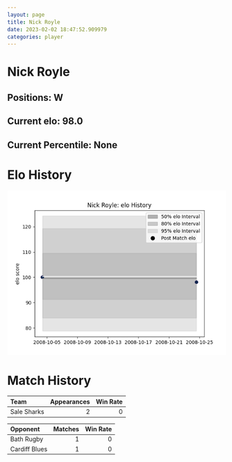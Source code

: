 ```yaml
---  
layout: page  
title: Nick Royle  
date: 2023-02-02 18:47:52.909979  
categories: player  
---
```

# Nick Royle

## Positions: W

## Current elo: 98.0

## Current Percentile: None

# Elo History


![elo history](history_NickRoyle.png)
# Match History


| Team        |   Appearances |   Win Rate |
|:------------|--------------:|-----------:|
| Sale Sharks |             2 |          0 |

| Opponent      |   Matches |   Win Rate |
|:--------------|----------:|-----------:|
| Bath Rugby    |         1 |          0 |
| Cardiff Blues |         1 |          0 |